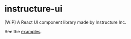 # instructure-ui

[WIP] A React UI component library made by Instructure Inc.

See the [examples](http://instructure.github.io/instructure-ui/).
